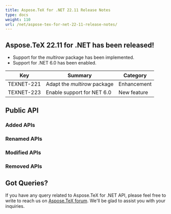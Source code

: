 ```yaml
---
title: Aspose.TeX for .NET 22.11 Release Notes
type: docs
weight: 110
url: /net/aspose-tex-for-net-22-11-release-notes/
---
```


## Aspose.TeX 22.11 for .NET has been released!

 * Support for the *multirow* package has been implemented.
 * Support for .NET 6.0 has been enabled.

| Key | Summary | Category |
|---|---|---|
| TEXNET-221 | Adapt the *multirow* package | Enhancement |
| TEXNET-223 | Enable support for NET 6.0 | New feature |
 
## Public API
### Added APIs

### Renamed APIs

### Modified APIs

### Removed APIs


## Got Queries?
If you have any query related to Aspose.TeX for .NET API, please feel free to write to reach us on [Aspose.TeX forum](https://forum.aspose.com/c/tex/). We'll be glad to assist you with your inquiries.
